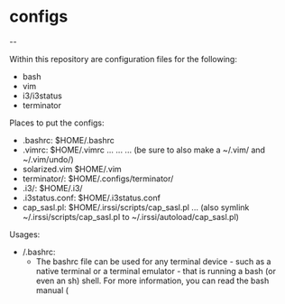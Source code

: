 # configs
--

Within this repository are configuration files for the following:
- bash
- vim
- i3/i3status
- terminator

Places to put the configs:
- .bashrc:        $HOME/.bashrc
- .vimrc:         $HOME/.vimrc ...   ...   ... (be sure to also make a ~/.vim/ and ~/.vim/undo/)
- solarized.vim   $HOME/.vim
- terminator/:    $HOME/.configs/terminator/
- .i3/:           $HOME/.i3/
- .i3status.conf: $HOME/.i3status.conf
- cap_sasl.pl:    $HOME/.irssi/scripts/cap_sasl.pl ... (also symlink ~/.irssi/scripts/cap_sasl.pl to ~/.irssi/autoload/cap_sasl.pl)

Usages:
- /.bashrc:
  * The bashrc file can be used for any terminal device - such as a native terminal or a terminal emulator - that is running a bash (or even an sh) shell. For more information, you can read the bash manual (
